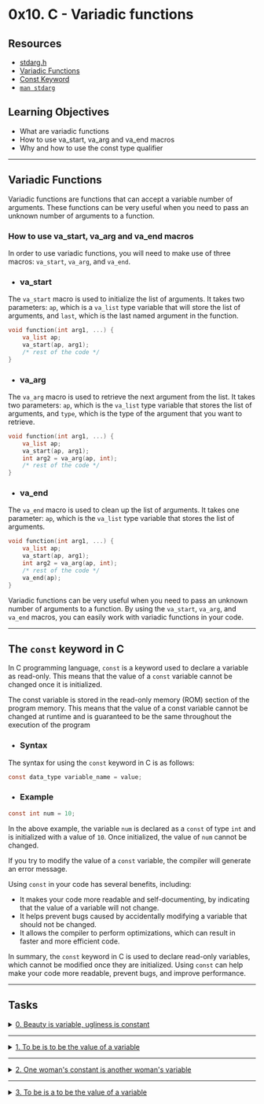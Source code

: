
# 0x10. C - Variadic functions

## Resources
- [stdarg.h](https://en.wikipedia.org/wiki/Stdarg.h)
- [Variadic Functions](https://www.gnu.org/software/libc/manual/html_node/Variadic-Functions.html)
- [Const Keyword](https://www.youtube.com/watch?v=1W4oyuOdXv8)
- [`man stdarg`](https://man7.org/linux/man-pages/man3/stdarg.3.html)

## Learning Objectives
- What are variadic functions
- How to use va_start, va_arg and va_end macros
- Why and how to use the const type qualifier

---

## Variadic Functions

Variadic functions are functions that can accept a variable number of arguments. These functions can be very useful when you need to pass an unknown number of arguments to a function.

### How to use va_start, va_arg and va_end macros

In order to use variadic functions, you will need to make use of three macros: `va_start`, `va_arg`, and `va_end`.

- ### va_start

The `va_start` macro is used to initialize the list of arguments. It takes two parameters: `ap`, which is a `va_list` type variable that will store the list of arguments, and `last`, which is the last named argument in the function.

```c
void function(int arg1, ...) {
    va_list ap;
    va_start(ap, arg1);
    /* rest of the code */
}

```

- ### va_arg

The `va_arg` macro is used to retrieve the next argument from the list. It takes two parameters: `ap`, which is the `va_list` type variable that stores the list of arguments, and `type`, which is the type of the argument that you want to retrieve.

```c
void function(int arg1, ...) {
    va_list ap;
    va_start(ap, arg1);
    int arg2 = va_arg(ap, int);
    /* rest of the code */
}

```

- ### va_end

The `va_end` macro is used to clean up the list of arguments. It takes one parameter: `ap`, which is the `va_list` type variable that stores the list of arguments.

```c
void function(int arg1, ...) {
    va_list ap;
    va_start(ap, arg1);
    int arg2 = va_arg(ap, int);
    /* rest of the code */
    va_end(ap);
}

```

Variadic functions can be very useful when you need to pass an unknown number of arguments to a function. By using the `va_start`, `va_arg`, and `va_end` macros, you can easily work with variadic functions in your code.

---

## The `const` keyword in C

In C programming language, `const` is a keyword used to declare a variable as read-only. This means that the value of a `const` variable cannot be changed once it is initialized.

The const variable is stored in the read-only memory (ROM) section of the program memory. This means that the value of a const variable cannot be changed at runtime and is guaranteed to be the same throughout the execution of the program

- ### Syntax

The syntax for using the `const` keyword in C is as follows:

```c
const data_type variable_name = value;
```

- ### Example

```c
const int num = 10;
```

In the above example, the variable `num` is declared as a `const` of type `int` and is initialized with a value of `10`. Once initialized, the value of `num` cannot be changed.

If you try to modify the value of a `const` variable, the compiler will generate an error message.


Using `const` in your code has several benefits, including:

- It makes your code more readable and self-documenting, by indicating that the value of a variable will not change.
- It helps prevent bugs caused by accidentally modifying a variable that should not be changed.
- It allows the compiler to perform optimizations, which can result in faster and more efficient code.

In summary, the `const` keyword in C is used to declare read-only variables, which cannot be modified once they are initialized. Using `const` can help make your code more readable, prevent bugs, and improve performance.

---

## Tasks

<details>
<summary>
<a href="0-sum_them_all.c" target="_blank">0. Beauty is variable, ugliness is constant</a>
</summary>

### 0. Beauty is variable, ugliness is constant mandatory

Write a function that returns the sum of all its parameters.

-   Prototype: `int sum_them_all(const unsigned int n, ...);`
    
-   If `n == 0`, return `0`
```c
#include <stdio.h>
#include "variadic_functions.h"

/**
 * main - check the code
 *
 * Return: Always 0.
 */
int main(void)
{
    int sum;

    sum = sum_them_all(2, 98, 1024);
    printf("%d\n", sum);
    sum = sum_them_all(4, 98, 1024, 402, -1024);
    printf("%d\n", sum);    
    return (0);
}
```

> Compiled with: `gcc -Wall -pedantic -Werror -Wextra 0-main.c 0-sum_them_all.c -o a`

> Output:
```shell
$ ./a
1122
500
$
```

</details>

---

<details>
<summary>
<a href="1-print_numbers.c" target="_blank">1. To be is to be the value of a variable</a>
</summary>

### 1. To be is to be the value of a variable mandatory
Write a function that prints numbers, followed by a new line.

-   Prototype: `void print_numbers(const char *separator, const unsigned int n, ...);`
    
-   where `separator` is the string to be printed between numbers
    
-   and `n` is the number of integers passed to the function
    
-   You are allowed to use `printf`
    
-   If `separator` is `NULL`, don’t print it
    
-   Print a new line at the end of your function
```c
#include "variadic_functions.h"

/**
 * main - check the code
 *
 * Return: Always 0.
 */
int main(void)
{
    print_numbers(", ", 4, 0, 98, -1024, 402);
    return (0);
}
```

> Compiled with: `gcc -Wall -pedantic -Werror -Wextra 1-main.c 1-print_numbers.c -o b`

> Output:
```shell
$ ./b
0, 98, -1024, 402
$
```

</details>

---

<details>
<summary>
<a href="2-print_strings.c" target="_blank">2. One woman's constant is another woman's variable</a>
</summary>

### 2. One woman's constant is another woman's variable

Write a function that prints strings, followed by a new line.

-   Prototype: `void print_strings(const char *separator, const unsigned int n, ...);`
    
-   where `separator` is the string to be printed between the strings
    
-   and `n` is the number of strings passed to the function
    
-   You are allowed to use `printf`
    
-   If separator is NULL, don’t print it
    
-   If one of the string is NULL, print `(nil)` instead
    
-   Print a new line at the end of your function
```c
#include "variadic_functions.h"

/**
 * main - check the code
 *
 * Return: Always 0.
 */
int main(void)
{
    print_strings(", ", 2, "Jay", "Django");
    return (0);
}
```

> Compiled with: `gcc -Wall -pedantic -Werror -Wextra 2-main.c 2-print_strings.c -o c`

> Output:
```shell
$ ./c
Jay, Django
$
```

</details>

---

<details>
<summary>
<a href="3-print_all.c" target="_blank">3. To be is a to be the value of a variable</a>
</summary>

### 3. To be is a to be the value of a variable

Write a function that prints anything.

-   Prototype: `void print_all(const char * const format, ...);`
    
-   where `format` is a list of types of arguments passed to the function
    
    -   `c`: `char`
        
    -   `i`: `integer`
        
    -   `f`: `float`
        
    -   `s`: `char *` (if the string is NULL, print `(nil)` instead
        
    -   any other char should be ignored
        
    -   see example
        
-   You are not allowed to use `for`, `goto`, ternary operator, `else`, `do ... while`
    
-   You can use a maximum of
    
    -   2 `while` loops
        
    -   2 `if`
        
-   You can declare a maximum of `9` variables
    
-   You are allowed to use `printf`
    
-   Print a new line at the end of your function

```c
#include "variadic_functions.h"

/**
 * main - check the code
 *
 * Return: Always 0.
 */
int main(void)
{
	print_all("ceis", 'B', 3, "stSchool");
    return (0);
}
```

> Compiled with: `gcc -Wall -pedantic -Werror -Wextra 3-main.c 3-print_all.c -o d`

> Output:
```shell
$ ./d
B, 3, stSchool
$
```

</details>